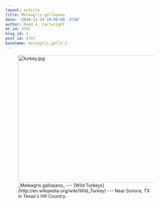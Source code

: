 ```yaml
---
layout: article
title: Meleagris gallopavo
date: '2010-11-24 10:00:00 -0700'
author: Reed A. Cartwright
mt_id: 4797
blog_id: 2
post_id: 4797
basename: meleagris_gallo_2
---
```

<figure>
<a href="http://en.wikipedia.org/wiki/Wild_Turkey"><img src="http://pandasthumb.org/archives/2010/11/20/turkey.jpg" alt="turkey.jpg" width="600" height="400" /></a>
<figcaption markdown="span">
_Meleagris gallopavo_ --- [Wild Turkeys](http://en.wikipedia.org/wiki/Wild_Turkey) --- Near Sonora, TX in Texas's Hill Country.

</figcaption>
</figure>
